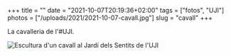 +++
title = ""
date = "2021-10-07T20:19:36+02:00"
tags = ["fotos", "UJI"]
photos = ["/uploads/2021/2021-10-07-cavall.jpg"]
slug = "cavall"
+++

La cavalleria de l'#UJI.

<img alt="Escultura d'un cavall al Jardí dels Sentits de l'UJI" src="/uploads/2021/2021-10-07-cavall.jpg">
